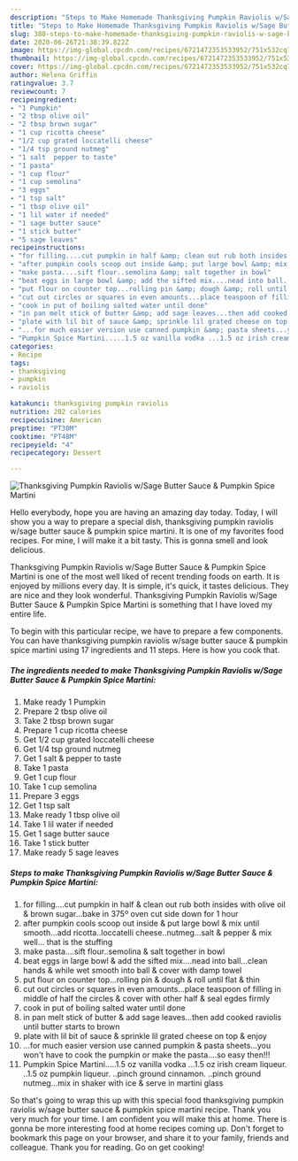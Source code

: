 ```yaml
---
description: "Steps to Make Homemade Thanksgiving Pumpkin Raviolis w/Sage Butter Sauce &amp;amp; Pumpkin Spice Martini"
title: "Steps to Make Homemade Thanksgiving Pumpkin Raviolis w/Sage Butter Sauce &amp;amp; Pumpkin Spice Martini"
slug: 388-steps-to-make-homemade-thanksgiving-pumpkin-raviolis-w-sage-butter-sauce-and-amp-pumpkin-spice-martini
date: 2020-06-26T21:38:39.822Z
image: https://img-global.cpcdn.com/recipes/6721472353533952/751x532cq70/thanksgiving-pumpkin-raviolis-wsage-butter-sauce-pumpkin-spice-martini-recipe-main-photo.jpg
thumbnail: https://img-global.cpcdn.com/recipes/6721472353533952/751x532cq70/thanksgiving-pumpkin-raviolis-wsage-butter-sauce-pumpkin-spice-martini-recipe-main-photo.jpg
cover: https://img-global.cpcdn.com/recipes/6721472353533952/751x532cq70/thanksgiving-pumpkin-raviolis-wsage-butter-sauce-pumpkin-spice-martini-recipe-main-photo.jpg
author: Helena Griffin
ratingvalue: 3.7
reviewcount: 7
recipeingredient:
- "1 Pumpkin"
- "2 tbsp olive oil"
- "2 tbsp brown sugar"
- "1 cup ricotta cheese"
- "1/2 cup grated loccatelli cheese"
- "1/4 tsp ground nutmeg"
- "1 salt  pepper to taste"
- "1 pasta"
- "1 cup flour"
- "1 cup semolina"
- "3 eggs"
- "1 tsp salt"
- "1 tbsp olive oil"
- "1 lil water if needed"
- "1 sage butter sauce"
- "1 stick butter"
- "5 sage leaves"
recipeinstructions:
- "for filling....cut pumpkin in half &amp; clean out rub both insides with olive oil &amp; brown sugar...bake in 375º oven cut side down for 1 hour"
- "after pumpkin cools scoop out inside &amp; put large bowl &amp; mix until smooth...add ricotta..loccatelli cheese..nutmeg...salt &amp; pepper &amp; mix well... that is the stuffing"
- "make pasta....sift flour..semolina &amp; salt together in bowl"
- "beat eggs in large bowl &amp; add the sifted mix....nead into ball...clean hands &amp; while wet smooth into ball &amp; cover with damp towel"
- "put flour on counter top...rolling pin &amp; dough &amp; roll until flat &amp; thin"
- "cut out circles or squares in even amounts...place teaspoon of filling in middle of half the circles &amp; cover with other half &amp; seal egdes firmly"
- "cook in put of boiling salted water until done"
- "in pan melt stick of butter &amp; add sage leaves...then add cooked raviolis until butter starts to brown"
- "plate with lil bit of sauce &amp; sprinkle lil grated cheese on top &amp; enjoy"
- "...for much easier version use canned pumpkin &amp; pasta sheets...you won&#39;t have to cook the pumpkin or make the pasta....so easy then!!!"
- "Pumpkin Spice Martini.....1.5 oz vanilla vodka ...1.5 oz irish cream liqueur. ..1.5 oz pumpkin liqueur. ..pinch ground cinnamon. ..pinch ground nutmeg...mix in shaker with ice &amp; serve in martini glass"
categories:
- Recipe
tags:
- thanksgiving
- pumpkin
- raviolis

katakunci: thanksgiving pumpkin raviolis 
nutrition: 202 calories
recipecuisine: American
preptime: "PT30M"
cooktime: "PT48M"
recipeyield: "4"
recipecategory: Dessert

---
```



![Thanksgiving Pumpkin Raviolis w/Sage Butter Sauce &amp; Pumpkin Spice Martini](https://img-global.cpcdn.com/recipes/6721472353533952/751x532cq70/thanksgiving-pumpkin-raviolis-wsage-butter-sauce-pumpkin-spice-martini-recipe-main-photo.jpg)

Hello everybody, hope you are having an amazing day today. Today, I will show you a way to prepare a special dish, thanksgiving pumpkin raviolis w/sage butter sauce &amp; pumpkin spice martini. It is one of my favorites food recipes. For mine, I will make it a bit tasty. This is gonna smell and look delicious.

Thanksgiving Pumpkin Raviolis w/Sage Butter Sauce &amp; Pumpkin Spice Martini is one of the most well liked of recent trending foods on earth. It is enjoyed by millions every day. It is simple, it's quick, it tastes delicious. They are nice and they look wonderful. Thanksgiving Pumpkin Raviolis w/Sage Butter Sauce &amp; Pumpkin Spice Martini is something that I have loved my entire life.




To begin with this particular recipe, we have to prepare a few components. You can have thanksgiving pumpkin raviolis w/sage butter sauce &amp; pumpkin spice martini using 17 ingredients and 11 steps. Here is how you cook that.

<!--inarticleads1-->

##### The ingredients needed to make Thanksgiving Pumpkin Raviolis w/Sage Butter Sauce &amp; Pumpkin Spice Martini:

1. Make ready 1 Pumpkin
1. Prepare 2 tbsp olive oil
1. Take 2 tbsp brown sugar
1. Prepare 1 cup ricotta cheese
1. Get 1/2 cup grated loccatelli cheese
1. Get 1/4 tsp ground nutmeg
1. Get 1 salt &amp; pepper to taste
1. Take 1 pasta
1. Get 1 cup flour
1. Take 1 cup semolina
1. Prepare 3 eggs
1. Get 1 tsp salt
1. Make ready 1 tbsp olive oil
1. Take 1 lil water if needed
1. Get 1 sage butter sauce
1. Take 1 stick butter
1. Make ready 5 sage leaves




<!--inarticleads2-->

##### Steps to make Thanksgiving Pumpkin Raviolis w/Sage Butter Sauce &amp; Pumpkin Spice Martini:

1. for filling....cut pumpkin in half &amp; clean out rub both insides with olive oil &amp; brown sugar...bake in 375º oven cut side down for 1 hour
1. after pumpkin cools scoop out inside &amp; put large bowl &amp; mix until smooth...add ricotta..loccatelli cheese..nutmeg...salt &amp; pepper &amp; mix well... that is the stuffing
1. make pasta....sift flour..semolina &amp; salt together in bowl
1. beat eggs in large bowl &amp; add the sifted mix....nead into ball...clean hands &amp; while wet smooth into ball &amp; cover with damp towel
1. put flour on counter top...rolling pin &amp; dough &amp; roll until flat &amp; thin
1. cut out circles or squares in even amounts...place teaspoon of filling in middle of half the circles &amp; cover with other half &amp; seal egdes firmly
1. cook in put of boiling salted water until done
1. in pan melt stick of butter &amp; add sage leaves...then add cooked raviolis until butter starts to brown
1. plate with lil bit of sauce &amp; sprinkle lil grated cheese on top &amp; enjoy
1. ...for much easier version use canned pumpkin &amp; pasta sheets...you won&#39;t have to cook the pumpkin or make the pasta....so easy then!!!
1. Pumpkin Spice Martini.....1.5 oz vanilla vodka ...1.5 oz irish cream liqueur. ..1.5 oz pumpkin liqueur. ..pinch ground cinnamon. ..pinch ground nutmeg...mix in shaker with ice &amp; serve in martini glass




So that's going to wrap this up with this special food thanksgiving pumpkin raviolis w/sage butter sauce &amp; pumpkin spice martini recipe. Thank you very much for your time. I am confident you will make this at home. There is gonna be more interesting food at home recipes coming up. Don't forget to bookmark this page on your browser, and share it to your family, friends and colleague. Thank you for reading. Go on get cooking!

